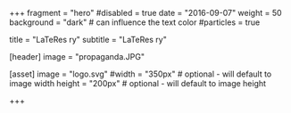 +++
fragment = "hero"
#disabled = true
date = "2016-09-07"
weight = 50
background = "dark" # can influence the text color
#particles = true

title = "LaTeRes ry"
subtitle = "LaTeRes ry"

[header]
  image = "propaganda.JPG"

[asset]
  image = "logo.svg"
  #width = "350px" # optional - will default to image width
  height = "200px" # optional - will default to image height
  
+++
